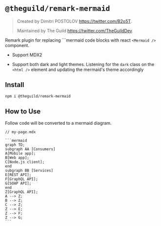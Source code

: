 # `@theguild/remark-mermaid`

> Created by Dimitri POSTOLOV https://twitter.com/B2o5T.
>
> Maintained by The Guild https://twitter.com/TheGuildDev.

Remark plugin for replacing ```mermaid code blocks with react `<Mermaid />` component.

- Support MDX2

- Support both dark and light themes. Listening for the `dark` class on the `<html />` element and
  updating the mermaid's theme accordingly

## Install

```sh
npm i @theguild/remark-mermaid
```

## How to Use

Follow code will be converted to a mermaid diagram.

````mdx
// my-page.mdx

```mermaid
graph TD;
subgraph AA [Consumers]
A[Mobile app];
B[Web app];
C[Node.js client];
end
subgraph BB [Services]
E[REST API];
F[GraphQL API];
G[SOAP API];
end
Z[GraphQL API];
A --> Z;
B --> Z;
C --> Z;
Z --> E;
Z --> F;
Z --> G;
```
````
